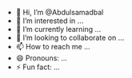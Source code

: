 - 👋 Hi, I’m @Abdulsamadbal
- 👀 I’m interested in ...
- 🌱 I’m currently learning ...
- 💞️ I’m looking to collaborate on ...
- 📫 How to reach me ...
- 😄 Pronouns: ...
- ⚡ Fun fact: ...

<!---
Abdulsamadbal/Abdulsamadbal is a ✨ special ✨ repository because its `README.md` (this file) appears on your GitHub profile.
You can click the Preview link to take a look at your changes.
--->
